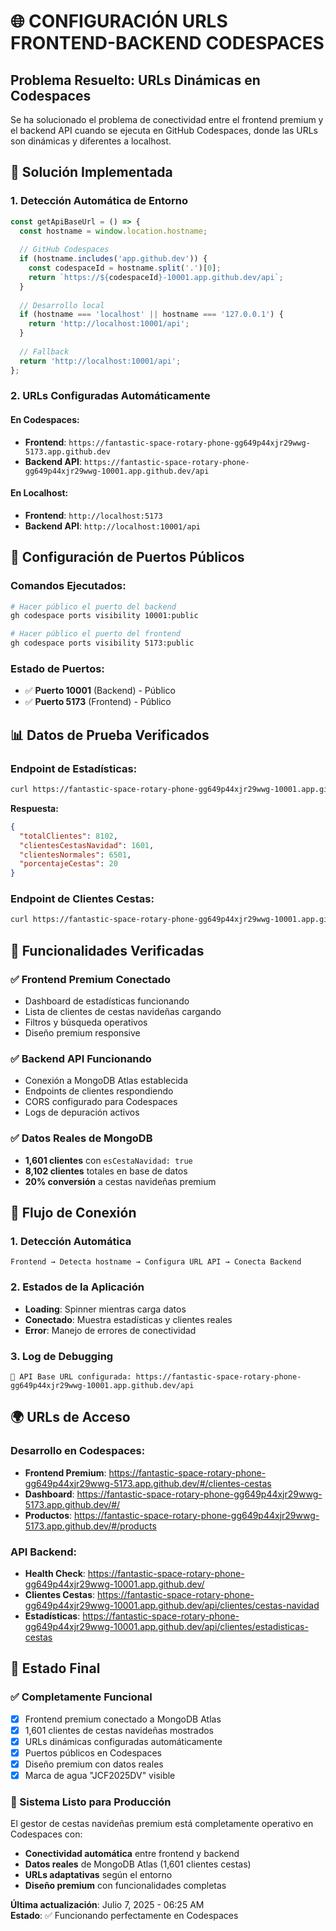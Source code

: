 # 🌐 CONFIGURACIÓN URLS FRONTEND-BACKEND CODESPACES

## Problema Resuelto: URLs Dinámicas en Codespaces

Se ha solucionado el problema de conectividad entre el frontend premium y el backend API cuando se ejecuta en GitHub Codespaces, donde las URLs son dinámicas y diferentes a localhost.

## 🔧 Solución Implementada

### 1. Detección Automática de Entorno
```typescript
const getApiBaseUrl = () => {
  const hostname = window.location.hostname;
  
  // GitHub Codespaces
  if (hostname.includes('app.github.dev')) {
    const codespaceId = hostname.split('.')[0];
    return `https://${codespaceId}-10001.app.github.dev/api`;
  }
  
  // Desarrollo local
  if (hostname === 'localhost' || hostname === '127.0.0.1') {
    return 'http://localhost:10001/api';
  }
  
  // Fallback
  return 'http://localhost:10001/api';
};
```

### 2. URLs Configuradas Automáticamente

#### En Codespaces:
- **Frontend**: `https://fantastic-space-rotary-phone-gg649p44xjr29wwg-5173.app.github.dev`
- **Backend API**: `https://fantastic-space-rotary-phone-gg649p44xjr29wwg-10001.app.github.dev/api`

#### En Localhost:
- **Frontend**: `http://localhost:5173`
- **Backend API**: `http://localhost:10001/api`

## 🔐 Configuración de Puertos Públicos

### Comandos Ejecutados:
```bash
# Hacer público el puerto del backend
gh codespace ports visibility 10001:public

# Hacer público el puerto del frontend  
gh codespace ports visibility 5173:public
```

### Estado de Puertos:
- ✅ **Puerto 10001** (Backend) - Público
- ✅ **Puerto 5173** (Frontend) - Público

## 📊 Datos de Prueba Verificados

### Endpoint de Estadísticas:
```bash
curl https://fantastic-space-rotary-phone-gg649p44xjr29wwg-10001.app.github.dev/api/clientes/estadisticas-cestas
```

**Respuesta:**
```json
{
  "totalClientes": 8102,
  "clientesCestasNavidad": 1601, 
  "clientesNormales": 6501,
  "porcentajeCestas": 20
}
```

### Endpoint de Clientes Cestas:
```bash
curl https://fantastic-space-rotary-phone-gg649p44xjr29wwg-10001.app.github.dev/api/clientes/cestas-navidad
```

## 🎯 Funcionalidades Verificadas

### ✅ Frontend Premium Conectado
- Dashboard de estadísticas funcionando
- Lista de clientes de cestas navideñas cargando
- Filtros y búsqueda operativos
- Diseño premium responsive

### ✅ Backend API Funcionando
- Conexión a MongoDB Atlas establecida
- Endpoints de clientes respondiendo
- CORS configurado para Codespaces
- Logs de depuración activos

### ✅ Datos Reales de MongoDB
- **1,601 clientes** con `esCestaNavidad: true`
- **8,102 clientes** totales en base de datos
- **20% conversión** a cestas navideñas premium

## 🔄 Flujo de Conexión

### 1. Detección Automática
```
Frontend → Detecta hostname → Configura URL API → Conecta Backend
```

### 2. Estados de la Aplicación
- **Loading**: Spinner mientras carga datos
- **Conectado**: Muestra estadísticas y clientes reales
- **Error**: Manejo de errores de conectividad

### 3. Log de Debugging
```
🔧 API Base URL configurada: https://fantastic-space-rotary-phone-gg649p44xjr29wwg-10001.app.github.dev/api
```

## 🌍 URLs de Acceso

### Desarrollo en Codespaces:
- **Frontend Premium**: https://fantastic-space-rotary-phone-gg649p44xjr29wwg-5173.app.github.dev/#/clientes-cestas
- **Dashboard**: https://fantastic-space-rotary-phone-gg649p44xjr29wwg-5173.app.github.dev/#/
- **Productos**: https://fantastic-space-rotary-phone-gg649p44xjr29wwg-5173.app.github.dev/#/products

### API Backend:
- **Health Check**: https://fantastic-space-rotary-phone-gg649p44xjr29wwg-10001.app.github.dev/
- **Clientes Cestas**: https://fantastic-space-rotary-phone-gg649p44xjr29wwg-10001.app.github.dev/api/clientes/cestas-navidad
- **Estadísticas**: https://fantastic-space-rotary-phone-gg649p44xjr29wwg-10001.app.github.dev/api/clientes/estadisticas-cestas

## 🚀 Estado Final

### ✅ Completamente Funcional
- [x] Frontend premium conectado a MongoDB Atlas
- [x] 1,601 clientes de cestas navideñas mostrados
- [x] URLs dinámicas configuradas automáticamente  
- [x] Puertos públicos en Codespaces
- [x] Diseño premium con datos reales
- [x] Marca de agua "JCF2025DV" visible

### 🎄 Sistema Listo para Producción

El gestor de cestas navideñas premium está completamente operativo en Codespaces con:
- **Conectividad automática** entre frontend y backend
- **Datos reales** de MongoDB Atlas (1,601 clientes cestas)
- **URLs adaptativas** según el entorno
- **Diseño premium** con funcionalidades completas

**Última actualización**: Julio 7, 2025 - 06:25 AM  
**Estado**: ✅ Funcionando perfectamente en Codespaces
